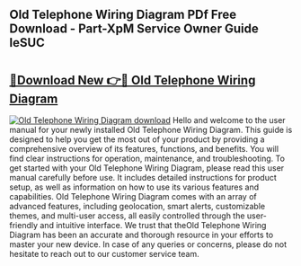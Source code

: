 ## Old Telephone Wiring Diagram PDf Free Download - Part-XpM Service Owner Guide leSUC

# <h2><a href="http://dfsok1.blite.top/?on=Old+Telephone+Wiring+Diagram">🔗Download New 👉🔴 Old Telephone Wiring Diagram</a></h2>

[![Old Telephone Wiring Diagram download](https://i.imgur.com/lujVjoI.png)](http://dfsok1.blite.top/?on=Old+Telephone+Wiring+Diagram)
Hello and welcome to the user manual for your newly installed Old Telephone Wiring Diagram. This guide is designed to help you get the most out of your product by providing a comprehensive overview of its features, functions, and benefits. You will find clear instructions for operation, maintenance, and troubleshooting. To get started with your Old Telephone Wiring Diagram, please read this user manual carefully before use. It includes detailed instructions for product setup, as well as information on how to use its various features and capabilities. Old Telephone Wiring Diagram comes with an array of advanced features, including geolocation, smart alerts, customizable themes, and multi-user access, all easily controlled through the user-friendly and intuitive interface. We trust that theOld Telephone Wiring Diagram has been an accurate and thorough resource in your efforts to master your new device. In case of any queries or concerns, please do not hesitate to reach out to our customer service team.
